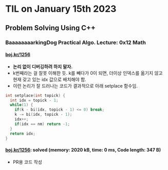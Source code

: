 # **TIL on January 15th 2023**
## Problem Solving Using C++
### BaaaaaaaarkingDog Practical Algo. Lecture: 0x12 Math
#### [boj.kr/1256](../../../Problem%20Solving/boj/Math/1256-01-14-2023.cpp)
* **논리 없이 디버깅하려 하지 말자.**
* k번째라는 걸 잘못 이해한 듯. k를 빼다가 0이 되면, 더이상 인덱스를 옮기지 않고 현재 갖고 있는 idx 값으로 배치해야 함.
* 이런 논리가 잘 드러나는 코드가 결과적으로 아래 setplace 함수임.

```cpp
int setplace(int topick) {
  int idx = topick - 1;
  while(1) {
    if(k - bi(idx, topick - 1) <= 0) break;
    k -= bi(idx, topick - 1);
    idx++;
    if(idx == nm) return -1;
  }
  return idx;
}
```

#### [boj.kr/1256](../../../Problem%20Solving/boj/Math/5347-01-15-2023.cpp): solved (memory: 2020 kB, time: 0 ms, Code length: 347 B) 
* PR용 코드 작성